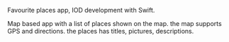 Favourite places app, IOD development with Swift.

Map based app with a list of places shown on the map.
the map supports GPS and directions.
the places has titles, pictures, descriptions.

